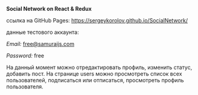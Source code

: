 **Social Network on React & Redux**

ссылка на GitHub Pages: https://sergeykorolov.github.io/SocialNetwork/

данные тестового аккаунта:

_Email:_ free@samuraijs.com

_Password:_ free

На данный момент можно отредактировать профиль, изменить статус, добавить пост.
На странице users можно просмотреть список всех пользователей, подписаться или отписаться, просмотреть профиль пользователя.
